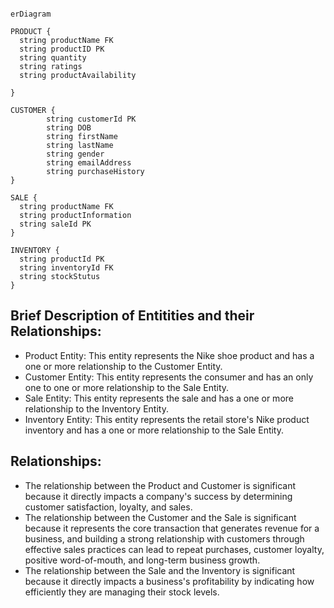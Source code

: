 ```mermaid

erDiagram

PRODUCT {
  string productName FK
  string productID PK
  string quantity
  string ratings
  string productAvailability

}

CUSTOMER {
        string customerId PK
        string DOB
        string firstName
        string lastName
        string gender
        string emailAddress
        string purchaseHistory
}

SALE {
  string productName FK
  string productInformation
  string saleId PK
}

INVENTORY {
  string productId PK
  string inventoryId FK
  string stockStutus
} 
```


## Brief Description of Entitities and their Relationships:

* Product Entity: This entity represents the Nike shoe product and has a one or more relationship to the Customer Entity.
* Customer Entity: This entity represents the consumer and has an only one to one or more relationship to the Sale Entity.
* Sale Entity: This entity represents the sale and has a one or more relationship to the Inventory Entity.
* Inventory Entity: This entity represents the retail store's Nike product inventory and has a one or more relationship to the Sale Entity.

## Relationships:

* The relationship between the Product and Customer is significant because it directly impacts a company's success by determining customer satisfaction, loyalty, and sales.
* The relationship between the Customer and the Sale is significant because it represents the core transaction that generates revenue for a business, and building a strong relationship with customers through effective sales practices can lead to repeat purchases, customer loyalty, positive word-of-mouth, and long-term business growth.
* The relationship between the Sale and the Inventory is significant because it directly impacts a business's profitability by indicating how efficiently they are managing their stock levels.
